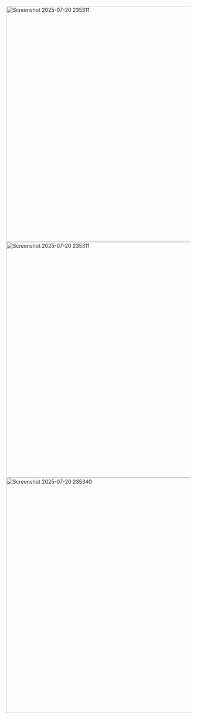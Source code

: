 <img width="1150" height="643" alt="Screenshot 2025-07-20 235311" src="https://github.com/user-attachments/assets/65f2a10a-4a3e-4e20-835f-d48d39e99407" />
<img width="1150" height="643" alt="Screenshot 2025-07-20 235311" src="https://github.com/user-attachments/assets/7eee1c6a-43b4-4919-b765-7232c50659bf" />
<img width="1139" height="641" alt="Screenshot 2025-07-20 235340" src="https://github.com/user-attachments/assets/218f999a-dd8d-450e-a32d-275c780a4783" />

